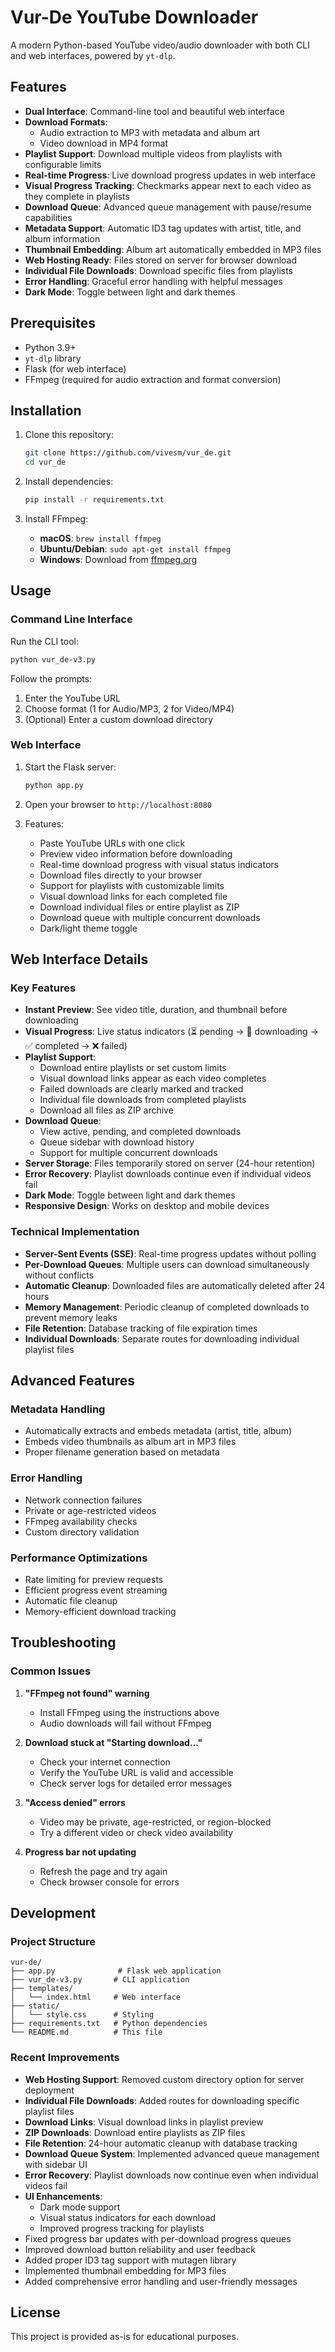 # Vur-De YouTube Downloader

A modern Python-based YouTube video/audio downloader with both CLI and web interfaces, powered by `yt-dlp`.

## Features

- **Dual Interface**: Command-line tool and beautiful web interface
- **Download Formats**: 
  - Audio extraction to MP3 with metadata and album art
  - Video download in MP4 format
- **Playlist Support**: Download multiple videos from playlists with configurable limits
- **Real-time Progress**: Live download progress updates in web interface
- **Visual Progress Tracking**: Checkmarks appear next to each video as they complete in playlists
- **Download Queue**: Advanced queue management with pause/resume capabilities
- **Metadata Support**: Automatic ID3 tag updates with artist, title, and album information
- **Thumbnail Embedding**: Album art automatically embedded in MP3 files
- **Web Hosting Ready**: Files stored on server for browser download
- **Individual File Downloads**: Download specific files from playlists
- **Error Handling**: Graceful error handling with helpful messages
- **Dark Mode**: Toggle between light and dark themes

## Prerequisites

- Python 3.9+
- `yt-dlp` library
- Flask (for web interface)
- FFmpeg (required for audio extraction and format conversion)

## Installation

1. Clone this repository:
   ```bash
   git clone https://github.com/vivesm/vur_de.git
   cd vur_de
   ```

2. Install dependencies:
   ```bash
   pip install -r requirements.txt
   ```

3. Install FFmpeg:
   - **macOS**: `brew install ffmpeg`
   - **Ubuntu/Debian**: `sudo apt-get install ffmpeg`
   - **Windows**: Download from [ffmpeg.org](https://ffmpeg.org/download.html)

## Usage

### Command Line Interface

Run the CLI tool:
```bash
python vur_de-v3.py
```

Follow the prompts:
1. Enter the YouTube URL
2. Choose format (1 for Audio/MP3, 2 for Video/MP4)
3. (Optional) Enter a custom download directory

### Web Interface

1. Start the Flask server:
   ```bash
   python app.py
   ```

2. Open your browser to `http://localhost:8080`

3. Features:
   - Paste YouTube URLs with one click
   - Preview video information before downloading
   - Real-time download progress with visual status indicators
   - Download files directly to your browser
   - Support for playlists with customizable limits
   - Visual download links for each completed file
   - Download individual files or entire playlist as ZIP
   - Download queue with multiple concurrent downloads
   - Dark/light theme toggle

## Web Interface Details

### Key Features

- **Instant Preview**: See video title, duration, and thumbnail before downloading
- **Visual Progress**: Live status indicators (⏳ pending → 🔄 downloading → ✅ completed → ❌ failed)
- **Playlist Support**: 
  - Download entire playlists or set custom limits
  - Visual download links appear as each video completes
  - Failed downloads are clearly marked and tracked
  - Individual file downloads from completed playlists
  - Download all files as ZIP archive
- **Download Queue**: 
  - View active, pending, and completed downloads
  - Queue sidebar with download history
  - Support for multiple concurrent downloads
- **Server Storage**: Files temporarily stored on server (24-hour retention)
- **Error Recovery**: Playlist downloads continue even if individual videos fail
- **Dark Mode**: Toggle between light and dark themes
- **Responsive Design**: Works on desktop and mobile devices

### Technical Implementation

- **Server-Sent Events (SSE)**: Real-time progress updates without polling
- **Per-Download Queues**: Multiple users can download simultaneously without conflicts
- **Automatic Cleanup**: Downloaded files are automatically deleted after 24 hours
- **Memory Management**: Periodic cleanup of completed downloads to prevent memory leaks
- **File Retention**: Database tracking of file expiration times
- **Individual Downloads**: Separate routes for downloading individual playlist files

## Advanced Features

### Metadata Handling
- Automatically extracts and embeds metadata (artist, title, album)
- Embeds video thumbnails as album art in MP3 files
- Proper filename generation based on metadata

### Error Handling
- Network connection failures
- Private or age-restricted videos
- FFmpeg availability checks
- Custom directory validation

### Performance Optimizations
- Rate limiting for preview requests
- Efficient progress event streaming
- Automatic file cleanup
- Memory-efficient download tracking

## Troubleshooting

### Common Issues

1. **"FFmpeg not found" warning**
   - Install FFmpeg using the instructions above
   - Audio downloads will fail without FFmpeg

2. **Download stuck at "Starting download..."**
   - Check your internet connection
   - Verify the YouTube URL is valid and accessible
   - Check server logs for detailed error messages

3. **"Access denied" errors**
   - Video may be private, age-restricted, or region-blocked
   - Try a different video or check video availability

4. **Progress bar not updating**
   - Refresh the page and try again
   - Check browser console for errors

## Development

### Project Structure
```
vur-de/
├── app.py              # Flask web application
├── vur_de-v3.py       # CLI application
├── templates/
│   └── index.html     # Web interface
├── static/
│   └── style.css      # Styling
├── requirements.txt   # Python dependencies
└── README.md          # This file
```

### Recent Improvements
- **Web Hosting Support**: Removed custom directory option for server deployment
- **Individual File Downloads**: Added routes for downloading specific playlist files
- **Download Links**: Visual download links in playlist preview
- **ZIP Downloads**: Download entire playlists as ZIP files
- **File Retention**: 24-hour automatic cleanup with database tracking
- **Download Queue System**: Implemented advanced queue management with sidebar UI
- **Error Recovery**: Playlist downloads now continue even when individual videos fail
- **UI Enhancements**: 
  - Dark mode support
  - Visual status indicators for each download
  - Improved progress tracking for playlists
- Fixed progress bar updates with per-download progress queues
- Improved download button reliability and user feedback
- Added proper ID3 tag support with mutagen library
- Implemented thumbnail embedding for MP3 files
- Added comprehensive error handling and user-friendly messages

## License

This project is provided as-is for educational purposes.
